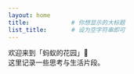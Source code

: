 ```yaml
---
layout: home
title:            # 你想显示的大标题
list_title:       # 设为空字符串即可
---
```


欢迎来到「蚂蚁的花园」🌿  
这里记录一些思考与生活片段。
